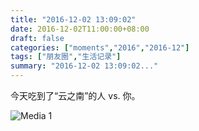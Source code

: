 ```yaml
---
title: "2016-12-02 13:09:02"
date: 2016-12-02T11:00:00+08:00
draft: false
categories: ["moments","2016","2016-12"]
tags: ["朋友圈","生活记录"]
summary: "2016-12-02 13:09:02..."
---
```


今天吃到了“云之南”的人 vs. 你。

![Media 1](/Moments/photos/2016-12-02/201612021309020.jpg)

